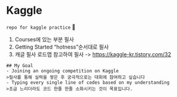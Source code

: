 # Kaggle

`repo for kaggle practice` 🤩

1. Courses에 있는 부분 필사 
2. Getting Started “hotness”순서대로 필사
3. 캐글 필사 로드맵 참고하여 필사 -> https://kaggle-kr.tistory.com/32


```
## My Goal
- Joining an ongoing competition on Kaggle 
>필사를 통해 실력을 쌓은 후 궁극적으로는 대회에 참여하고 싶습니다
- Typing every single line of codes based on my understanding
>조금 느리더라도 코드 한줄 한줄 소화시키는 것이 목표입니다.
```
